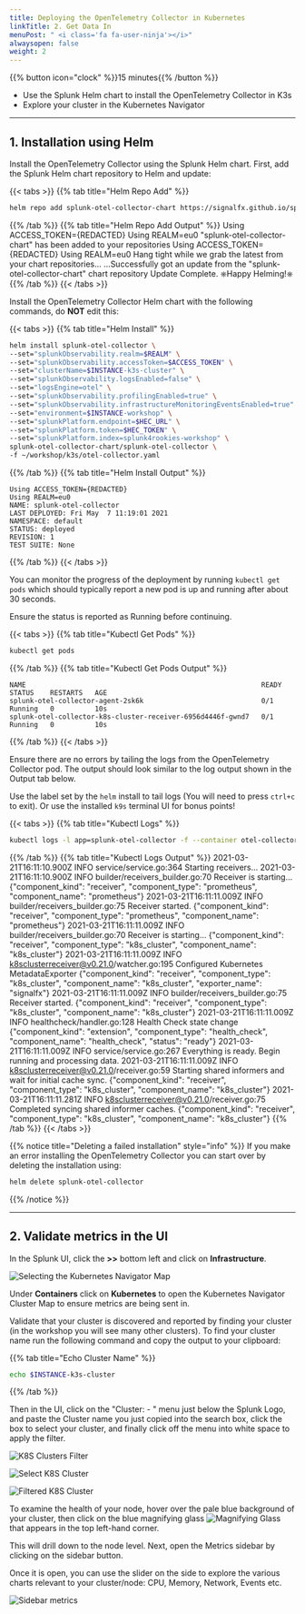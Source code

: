 ```yaml
---
title: Deploying the OpenTelemetry Collector in Kubernetes
linkTitle: 2. Get Data In
menuPost: " <i class='fa fa-user-ninja'></i>"
alwaysopen: false
weight: 2
---
```


{{% button icon="clock" %}}15 minutes{{% /button %}}

* Use the Splunk Helm chart to install the OpenTelemetry Collector in K3s
* Explore your cluster in the Kubernetes Navigator

---

## 1. Installation using Helm

Install the OpenTelemetry Collector using the Splunk Helm chart. First, add the Splunk Helm chart repository to Helm and update:

{{< tabs >}}
{{% tab title="Helm Repo Add" %}}

``` bash
helm repo add splunk-otel-collector-chart https://signalfx.github.io/splunk-otel-collector-chart && helm repo update
```

{{% /tab %}}
{{% tab title="Helm Repo Add Output" %}}
Using ACCESS_TOKEN={REDACTED}
Using REALM=eu0
"splunk-otel-collector-chart" has been added to your repositories
Using ACCESS_TOKEN={REDACTED}
Using REALM=eu0
Hang tight while we grab the latest from your chart repositories...
...Successfully got an update from the "splunk-otel-collector-chart" chart repository
Update Complete. ⎈Happy Helming!⎈
{{% /tab %}}
{{< /tabs >}}

Install the OpenTelemetry Collector Helm chart with the following commands, do **NOT** edit this:

{{< tabs >}}
{{% tab title="Helm Install" %}}

```bash
helm install splunk-otel-collector \
--set="splunkObservability.realm=$REALM" \
--set="splunkObservability.accessToken=$ACCESS_TOKEN" \
--set="clusterName=$INSTANCE-k3s-cluster" \
--set="splunkObservability.logsEnabled=false" \
--set="logsEngine=otel" \
--set="splunkObservability.profilingEnabled=true" \
--set="splunkObservability.infrastructureMonitoringEventsEnabled=true" \
--set="environment=$INSTANCE-workshop" \
--set="splunkPlatform.endpoint=$HEC_URL" \
--set="splunkPlatform.token=$HEC_TOKEN" \
--set="splunkPlatform.index=splunk4rookies-workshop" \
splunk-otel-collector-chart/splunk-otel-collector \
-f ~/workshop/k3s/otel-collector.yaml

```
<!--
```bash
helm install splunk-otel-collector \
--set="splunkObservability.realm=$REALM" \
--set="splunkObservability.accessToken=$ACCESS_TOKEN" \
--set="clusterName=$INSTANCE-k3s-cluster" \
--set="splunkObservability.logsEnabled=true" \
--set="logsEngine=otel" \
--set="splunkObservability.profilingEnabled=true" \
--set="splunkObservability.infrastructureMonitoringEventsEnabled=true" \
--set="environment=$INSTANCE-workshop" \
splunk-otel-collector-chart/splunk-otel-collector \
-f ~/workshop/k3s/otel-collector.yaml
```
-->
{{% /tab %}}
{{% tab title="Helm Install Output" %}}

``` text
Using ACCESS_TOKEN={REDACTED}
Using REALM=eu0
NAME: splunk-otel-collector
LAST DEPLOYED: Fri May  7 11:19:01 2021
NAMESPACE: default
STATUS: deployed
REVISION: 1
TEST SUITE: None
```

{{% /tab %}}
{{< /tabs >}}

You can monitor the progress of the deployment by running `kubectl get pods` which should typically report a new pod is up and running after about 30 seconds.

Ensure the status is reported as Running before continuing.

{{< tabs >}}
{{% tab title="Kubectl Get Pods" %}}

``` bash
kubectl get pods
```

{{% /tab %}}
{{% tab title="Kubectl Get Pods Output" %}}

``` text
NAME                                                          READY   STATUS    RESTARTS   AGE
splunk-otel-collector-agent-2sk6k                             0/1     Running   0          10s
splunk-otel-collector-k8s-cluster-receiver-6956d4446f-gwnd7   0/1     Running   0          10s
```

{{% /tab %}}
{{< /tabs >}}

Ensure there are no errors by tailing the logs from the OpenTelemetry Collector pod. The output should look similar to the log output shown in the Output tab below.

Use the label set by the `helm` install to tail logs (You will need to press `ctrl+c` to exit). Or use the installed `k9s` terminal UI for bonus points!

{{< tabs >}}
{{% tab title="Kubectl Logs" %}}

``` bash
kubectl logs -l app=splunk-otel-collector -f --container otel-collector
```

{{% /tab %}}
{{% tab title="Kubectl Logs Output" %}}
2021-03-21T16:11:10.900Z        INFO    service/service.go:364  Starting receivers...
2021-03-21T16:11:10.900Z        INFO    builder/receivers_builder.go:70 Receiver is starting... {"component_kind": "receiver", "component_type": "prometheus", "component_name": "prometheus"}
2021-03-21T16:11:11.009Z        INFO    builder/receivers_builder.go:75 Receiver started.       {"component_kind": "receiver", "component_type": "prometheus", "component_name": "prometheus"}
2021-03-21T16:11:11.009Z        INFO    builder/receivers_builder.go:70 Receiver is starting... {"component_kind": "receiver", "component_type": "k8s_cluster", "component_name": "k8s_cluster"}
2021-03-21T16:11:11.009Z        INFO    k8sclusterreceiver@v0.21.0/watcher.go:195       Configured Kubernetes MetadataExporter  {"component_kind": "receiver", "component_type": "k8s_cluster", "component_name": "k8s_cluster", "exporter_name": "signalfx"}
2021-03-21T16:11:11.009Z        INFO    builder/receivers_builder.go:75 Receiver started.       {"component_kind": "receiver", "component_type": "k8s_cluster", "component_name": "k8s_cluster"}
2021-03-21T16:11:11.009Z        INFO    healthcheck/handler.go:128      Health Check state change       {"component_kind": "extension", "component_type": "health_check", "component_name": "health_check", "status": "ready"}
2021-03-21T16:11:11.009Z        INFO    service/service.go:267  Everything is ready. Begin running and processing data.
2021-03-21T16:11:11.009Z        INFO    k8sclusterreceiver@v0.21.0/receiver.go:59       Starting shared informers and wait for initial cache sync.      {"component_kind": "receiver", "component_type": "k8s_cluster", "component_name": "k8s_cluster"}
2021-03-21T16:11:11.281Z        INFO    k8sclusterreceiver@v0.21.0/receiver.go:75       Completed syncing shared informer caches.       {"component_kind": "receiver", "component_type": "k8s_cluster", "component_name": "k8s_cluster"}
{{% /tab %}}
{{< /tabs >}}

{{% notice title="Deleting a failed installation" style="info" %}}
If you make an error installing the OpenTelemetry Collector you can start over by deleting the installation using:

``` sh
helm delete splunk-otel-collector
```

{{% /notice %}}

---

## 2. Validate metrics in the UI

In the Splunk UI, click the **>>** bottom left and click on **Infrastructure**.

![Selecting the Kubernetes Navigator Map](../images/clustermap-nav.png)

Under **Containers** click on **Kubernetes** to open the Kubernetes Navigator Cluster Map to ensure metrics are being sent in.

Validate that your cluster is discovered and reported by finding your cluster (in the workshop you will see many other clusters). To find your cluster name run the following command and copy the output to your clipboard:

{{% tab title="Echo Cluster Name" %}}

```bash
echo $INSTANCE-k3s-cluster
```

{{% /tab %}}

Then in the UI, click on the "Cluster: - " menu just below the Splunk Logo, and paste the Cluster name you just copied into the search box, click the box to select your cluster, and finally click off the menu into white space to apply the filter.

![K8S Clusters Filter](../images/search-k3s-cluster.png)

![Select K8S Cluster](../images/selecting-k3s-cluster.png)

![Filtered K8S Cluster](../images/filtered-k3s-cluster.png)

To examine the health of your node, hover over the pale blue background of your cluster, then click on the blue magnifying glass ![Magnifying Glass](../images/blue-cross.png?classes=inline&height=25px) that appears in the top left-hand corner.

This will drill down to the node level.  Next, open the Metrics sidebar by clicking on the sidebar button.

Once it is open, you can use the slider on the side to explore the various charts relevant to your cluster/node: CPU, Memory, Network, Events etc.

![Sidebar metrics](../images/explore-metrics.png)

[^1]: Access Tokens (sometimes called Org Tokens) are long-lived organization-level tokens. By default, these tokens persist for 5 years, and thus are suitable for embedding into emitters that send data points over long periods of time, or for any long-running scripts that call the Splunk API.

[^2]: A realm is a self-contained deployment of Splunk in which your Organization is hosted. Different realms have different API endpoints (e.g. the endpoint for sending data is `ingest.us1.signalfx.com` for the **`us1`** realm, and `ingest.eu0.signalfx.com` for the **`eu0`** realm). This realm name is shown on your profile page in the Splunk UI. If you do not include the realm name when specifying an endpoint, Splunk will interpret it as pointing to the **`us0`** realm.
